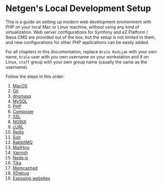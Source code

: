 # Netgen's Local Development Setup

This is a guide on setting up modern web development environment with PHP on
your local Mac or Linux machine, without using any kind of virtualization. Web
server configurations for Symfony and eZ Platform / Ibexa CMS are provided out
of the box, but the setup is not limited to them, and new configurations for
other PHP applications can be easily added.

For all chapters in this documentation, replace `Brale Rodijak` with your own
name, `brale` user with you own username on your workstation and if on Linux,
`staff` group with your own group name (usually the same as the username).

Follow the steps in this order:

1. [MacOS](macos)
1. [Git](git)
1. [dnsmasq](dnsmasq)
1. [MySQL](mysql)
1. [PHP](php)
1. [Composer](composer)
1. [SSL](ssl)
1. [NGINX](nginx)
1. [cURL](curl)
1. [Redis](redis)
1. [Solr](solr)
1. [RabbitMQ](rabbitmq)
1. [MailHog](mailhog)
1. [Varnish](varnish)
1. [Node.js](nodejs)
1. [Tika](tika)
1. [Memcached](memcached)
1. [XDebug](xdebug)
1. [Exposing websites](exposing)
